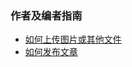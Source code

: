 ### 作者及编者指南

+ [如何上传图片或其他文件](https://doraresearch.laerhsif.com/1789/07/14/--manual-how-to-upload-files/)
+ [如何发布文章](https://doraresearch.laerhsif.com/1789/07/14/--manual-how-to-post/)
